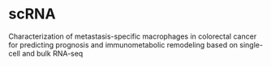 # scRNA
Characterization of metastasis-specific macrophages in colorectal cancer for predicting prognosis and immunometabolic remodeling based on single-cell and bulk RNA-seq
